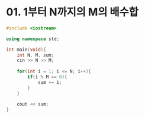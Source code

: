 # 01. 1부터 N까지의 M의 배수합

```C++
#include <iostream>

using namespace std;

int main(void){
	int N, M, sum;
	cin >> N >> M;
	
	for(int i = 1; i <= N; i++){
		if(i % M == 0){
			sum += i;
		}
	}
	
	cout << sum;
}
```
